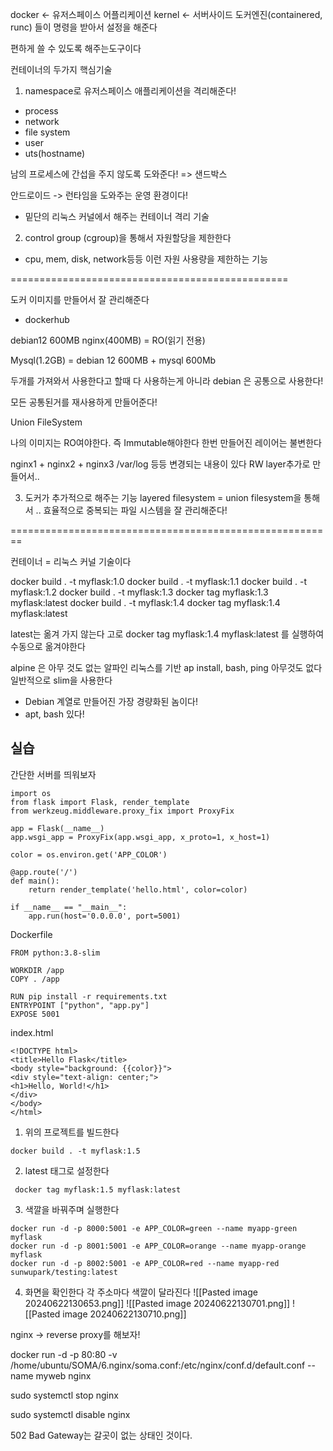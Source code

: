 docker <- 유저스페이스 어플리케이션
kernel <- 서버사이드 도커엔진(containered, runc) 들이 명령을 받아서 설정을 해준다

편하게 쓸 수 있도록 해주는도구이다


컨테이너의 두가지 핵심기술
1. namespace로 유저스페이스 애플리케이션을 격리해준다!
- process
- network
- file system
- user
- uts(hostname)

남의 프로세스에 간섭을 주지 않도록 도와준다! => 샌드박스

안드로이드 -> 런타임을 도와주는 운영 환경이다!
- 밑단의 리눅스 커널에서 해주는 컨테이너 격리 기술

2. control group (cgroup)을 통해서 자원할당을 제한한다
- cpu, mem, disk, network등등 이런 자원 사용량을 제한하는 기능

================================================

도커 이미지를 만들어서 잘 관리해준다
- dockerhub

debian12 600MB
nginx(400MB) = RO(읽기 전용)

Mysql(1.2GB) = debian 12 600MB + mysql 600Mb

두개를 가져와서 사용한다고 할때 다 사용하는게 아니라 debian 은 공통으로 사용한다!

모든 공통된거를 재사용하게 만들어준다!

Union FileSystem

나의 이미지는 RO여야한다. 즉 Immutable해야한다
한번 만들어진 레이어는 불변한다

nginx1 + nginx2 + nginx3
/var/log 등등 변경되는 내용이 있다
RW layer추가로 만들어서..


3. 도커가 추가적으로 해주는 기능
layered filesystem = union filesystem을 통해서 .. 효율적으로 중복되는 파일 시스템을 잘 관리해준다!

========================================================

컨테이너 = 리눅스 커널 기술이다

docker build . -t myflask:1.0
docker build . -t myflask:1.1
docker build . -t myflask:1.2
docker build . -t myflask:1.3
docker tag myflask:1.3 myflask:latest
docker build . -t myflask:1.4
docker tag myflask:1.4 myflask:latest

latest는 옮겨 가지 않는다 고로 
docker tag myflask:1.4 myflask:latest
를 실행하여 수동으로 옮겨야한다

alpine 은 아무 것도 없는 알파인 리눅스를 기반
ap install, bash, ping 아무것도 없다
일반적으로 slim을 사용한다
- Debian 계열로 만들어진 가장 경량화된 놈이다!
- apt, bash 있다!

## 실습

간단한 서버를 띄워보자
```
import os
from flask import Flask, render_template
from werkzeug.middleware.proxy_fix import ProxyFix

app = Flask(__name__)
app.wsgi_app = ProxyFix(app.wsgi_app, x_proto=1, x_host=1)

color = os.environ.get('APP_COLOR')

@app.route('/')
def main():
	return render_template('hello.html', color=color)

if __name__ == "__main__":
	app.run(host='0.0.0.0', port=5001)
```

Dockerfile
```
FROM python:3.8-slim

WORKDIR /app
COPY . /app

RUN pip install -r requirements.txt
ENTRYPOINT ["python", "app.py"]
EXPOSE 5001
```

index.html
```
<!DOCTYPE html>
<title>Hello Flask</title>
<body style="background: {{color}}">
<div style="text-align: center;">
<h1>Hello, World!</h1>
</div>
</body>
</html>
```

1. 위의 프로젝트를 빌드한다
```
docker build . -t myflask:1.5
```

2. latest 태그로 설정한다
```
 docker tag myflask:1.5 myflask:latest
```

3. 색깔을 바꿔주며 실행한다
```
docker run -d -p 8000:5001 -e APP_COLOR=green --name myapp-green myflask
docker run -d -p 8001:5001 -e APP_COLOR=orange --name myapp-orange myflask
docker run -d -p 8002:5001 -e APP_COLOR=red --name myapp-red sunwupark/testing:latest
```

4. 화면을 확인한다 각 주소마다 색깔이 달라진다
![[Pasted image 20240622130653.png]]
![[Pasted image 20240622130701.png]]
![[Pasted image 20240622130710.png]]


nginx -> reverse proxy를 해보자!



docker run -d -p 80:80 -v /home/ubuntu/SOMA/6.nginx/soma.conf:/etc/nginx/conf.d/default.conf --name myweb nginx


sudo systemctl stop nginx

sudo systemctl disable nginx

502 Bad Gateway는 갈곳이 없는 상태인 것이다.